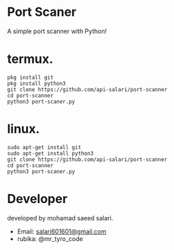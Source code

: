 # Port Scaner

A simple port scanner with Python!

# termux.
```
pkg install git
pkg install python3
git clone https://github.com/api-salari/port-scanner
cd port-scanner
python3 port-scaner.py
```

# linux.
```
sudo apt-get install git
sudo apt-get install python3
git clone https://github.com/api-salari/port-scanner
cd port-scanner
python3 port-scaner.py
```


# Developer 
developed by mohamad saeed salari.
- Email: salari601601@gmail.com 
- rubika: @mr_tyro_code
